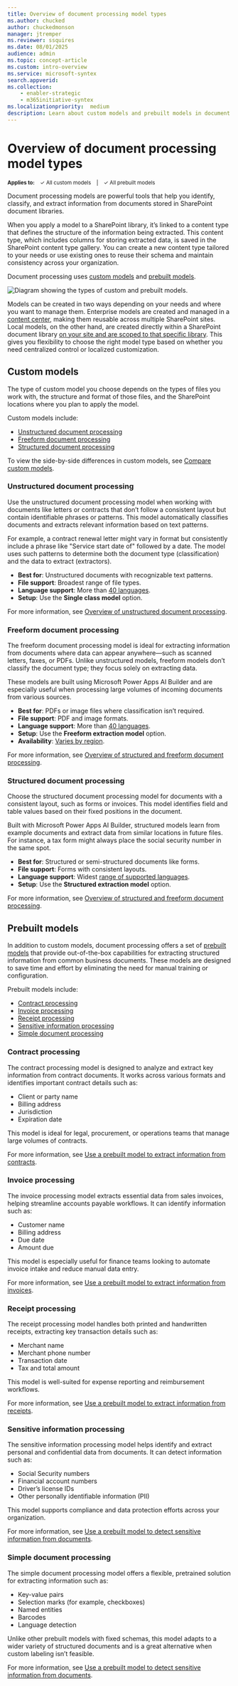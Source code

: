```yaml
---
title: Overview of document processing model types
ms.author: chucked
author: chuckedmonson
manager: jtremper
ms.reviewer: ssquires
ms.date: 08/01/2025
audience: admin
ms.topic: concept-article
ms.custom: intro-overview
ms.service: microsoft-syntex
search.appverid: 
ms.collection: 
    - enabler-strategic
    - m365initiative-syntex
ms.localizationpriority:  medium
description: Learn about custom models and prebuilt models in document processing for Microsoft 365.
---
```


# Overview of document processing model types

<sup>**Applies to:**  &ensp; &#10003; All custom models &ensp; | &ensp; &#10003; All prebuilt models</sup>

<!---</br>

> [!VIDEO https://learn-video.azurefd.net/vod/player?id=2fdd05b9-cf37-40a8-b3e5-9cb9949a1a62] 

</br>--->

Document processing models are powerful tools that help you identify, classify, and extract information from documents stored in SharePoint document libraries.

When you apply a model to a SharePoint library, it’s linked to a content type that defines the structure of the information being extracted. This content type, which includes columns for storing extracted data, is saved in the SharePoint content type gallery. You can create a new content type tailored to your needs or use existing ones to reuse their schema and maintain consistency across your organization.

Document processing uses [custom models](#custom-models) and [prebuilt models](#prebuilt-models).

![Diagram showing the types of custom and prebuilt models.](../media/content-understanding/syntex-model-types-diagram-5.png)

Models can be created in two ways depending on your needs and where you want to manage them. Enterprise models are created and managed in a [content center](create-a-content-center.md), making them reusable across multiple SharePoint sites. Local models, on the other hand, are created directly within a SharePoint document library [on your site and are scoped to that specific library](create-local-model.md). This gives you flexibility to choose the right model type based on whether you need centralized control or localized customization.

## Custom models

The type of custom model you choose depends on the types of files you work with, the structure and format of those files, and the SharePoint locations where you plan to apply the model.

Custom models include:

- [Unstructured document processing](#unstructured-document-processing)
- [Freeform document processing](#freeform-document-processing)
- [Structured document processing](#structured-document-processing)

To view the side-by-side differences in custom models, see [Compare custom models](./difference-between-document-understanding-and-form-processing-model.md).
<!---
When you create a custom model, you'll select the training method associated with the model type. For example, if you want to create an unstructured document processing model, on the **Options for model creation** page where you create a model, you'll choose the **Single class model** option. The following table shows the training method associated with each custom model type.

|Unstructured<br> document processing  |Freeform<br> document processing  |Structured<br> document processing  |
|---------|---------|---------|
| ![Tile for teaching method.](../media/content-understanding/teaching-method-tile-2.png) | ![Tile for freeform seletion method.](../media/content-understanding/freeform-selection-method-tile-2.png) | ![Tile for layout method.](../media/content-understanding/layout-method-tile-2.png) |

> [!NOTE]
> To make the **Freeform selection method** and the **Layout method** options available to users, they first must be configured in the Microsoft 365 admin center.
--->
### Unstructured document processing

Use the unstructured document processing model when working with documents like letters or contracts that don’t follow a consistent layout but contain identifiable phrases or patterns. This model automatically classifies documents and extracts relevant information based on text patterns.

For example, a contract renewal letter might vary in format but consistently include a phrase like "Service start date of" followed by a date. The model uses such patterns to determine both the document type (classification) and the data to extract (extractors).

- **Best for**: Unstructured documents with recognizable text patterns.
- **File support**: Broadest range of file types.
- **Language support**: More than [40 languages](/ai-builder/form-processing-model-requirements#model-for-unstructured-and-free-form-documents).
- **Setup**: Use the **Single class model** option.

For more information, see [Overview of unstructured document processing](document-understanding-overview.md).

### Freeform document processing

The freeform document processing model is ideal for extracting information from documents where data can appear anywhere—such as scanned letters, faxes, or PDFs. Unlike unstructured models, freeform models don’t classify the document type; they focus solely on extracting data.

These models are built using Microsoft Power Apps AI Builder and are especially useful when processing large volumes of incoming documents from various sources.

- **Best for**: PDFs or image files where classification isn’t required.
- **File support**: PDF and image formats.
- **Language support**: More than [40 languages](/ai-builder/form-processing-model-requirements#model-for-unstructured-and-free-form-documents).
- **Setup**: Use the **Freeform extraction model** option.
- **Availability**: [Varies by region](/ai-builder/availability-region).

For more information, see [Overview of structured and freeform document processing](form-processing-overview.md).

### Structured document processing

Choose the structured document processing model for documents with a consistent layout, such as forms or invoices. This model identifies field and table values based on their fixed positions in the document.

Built with Microsoft Power Apps AI Builder, structured models learn from example documents and extract data from similar locations in future files. For instance, a tax form might always place the social security number in the same spot.

- **Best for**: Structured or semi-structured documents like forms.
- **File support**: Forms with consistent layouts.
- **Language support**: Widest [range of supported languages](/ai-builder/form-processing-model-requirements#model-for-structured-and-semi-structured-documents).
- **Setup**: Use the **Structured extraction model** option.

For more information, see [Overview of structured and freeform document processing](form-processing-overview.md).

## Prebuilt models

In addition to custom models, document processing offers a set of [prebuilt models](prebuilt-overview.md) that provide out-of-the-box capabilities for extracting structured information from common business documents. These models are designed to save time and effort by eliminating the need for manual training or configuration.

Prebuilt models include:

- [Contract processing](#contract-processing)
- [Invoice processing](#invoice-processing)
- [Receipt processing](#receipt-processing)
- [Sensitive information processing](#sensitive-information-processing)
- [Simple document processing](#simple-document-processing)
<!---
![Screenshot of the Options for model creation page showing the prebuilt model options.](../media/content-understanding/build-a-prebuilt-model-section.png)
--->

### Contract processing

The contract processing model is designed to analyze and extract key information from contract documents. It works across various formats and identifies important contract details such as:

- Client or party name
- Billing address
- Jurisdiction
- Expiration date

This model is ideal for legal, procurement, or operations teams that manage large volumes of contracts.

For more information, see [Use a prebuilt model to extract information from contracts](prebuilt-model-contract.md).

### Invoice processing

The invoice processing model extracts essential data from sales invoices, helping streamline accounts payable workflows. It can identify information such as:

- Customer name
- Billing address
- Due date
- Amount due

This model is especially useful for finance teams looking to automate invoice intake and reduce manual data entry.

For more information, see [Use a prebuilt model to extract information from invoices](prebuilt-model-invoice.md).

### Receipt processing

The receipt processing model handles both printed and handwritten receipts, extracting key transaction details such as:

- Merchant name
- Merchant phone number
- Transaction date
- Tax and total amount

This model is well-suited for expense reporting and reimbursement workflows.

For more information, see [Use a prebuilt model to extract information from receipts](prebuilt-model-receipt.md).

### Sensitive information processing

The sensitive information processing model helps identify and extract personal and confidential data from documents. It can detect information such as:

- Social Security numbers
- Financial account numbers
- Driver’s license IDs
- Other personally identifiable information (PII)

This model supports compliance and data protection efforts across your organization.

For more information, see [Use a prebuilt model to detect sensitive information from documents](prebuilt-model-sensitive-info.md).

### Simple document processing

The simple document processing model offers a flexible, pretrained solution for extracting information such as:

- Key-value pairs
- Selection marks (for example, checkboxes)
- Named entities
- Barcodes
- Language detection

Unlike other prebuilt models with fixed schemas, this model adapts to a wider variety of structured documents and is a great alternative when custom labeling isn’t feasible.

For more information, see [Use a prebuilt model to detect sensitive information from documents](prebuilt-model-simple.md).
